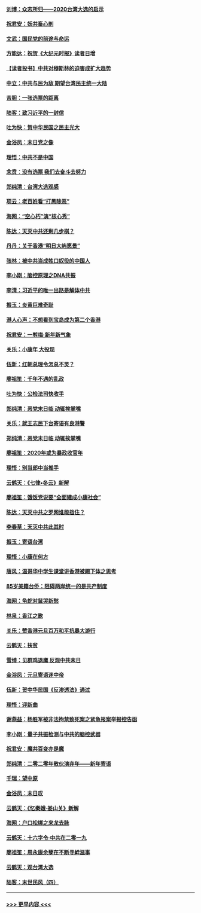 #### [刘博：众志所归——2020台湾大选的启示](../pages/nsc993/n11796878.md?t=01161522) 
#### [祝君安：妖共畜心剖](../pages/nsc993/n11794273.md?t=01161522) 
#### [文武：国民党的前途与命运](../pages/nsc993/n11794198.md?t=01161522) 
#### [方能达：祝贺《大纪元时报》读者日增](../pages/nsc993/n11793807.md?t=01161522) 
#### [【读者投书】中共对穆斯林的迫害成扩大趋势](../pages/nsc993/n11791371.md?t=01161522) 
#### [中立：中共与民为敌 期望台湾民主统一大陆](../pages/nsc993/n11790392.md?t=01161522) 
#### [苦胆：一张选票的距离](../pages/nsc993/n11788914.md?t=01161522) 
#### [陆客：致习近平的一封信](../pages/nsc993/n11788867.md?t=01161522) 
#### [吐为快：贺中华民国之民主光大](../pages/nsc993/n11788618.md?t=01161522) 
#### [金浴凤：末日党之像](../pages/nsc993/n11787475.md?t=01161522) 
#### [理悟：中共不是中国](../pages/nsc993/n11787463.md?t=01161522) 
#### [念贲：没有选票  我们去奋斗去努力](../pages/nsc993/n11787398.md?t=01161522) 
#### [郑纯清：台湾大选观感](../pages/nsc993/n11786210.md?t=01161522) 
#### [项云：老百姓看“打黑除恶”](../pages/nsc993/n11785398.md?t=01161522) 
#### [海网：“空心朽”演“核心秀”](../pages/nsc993/n11783874.md?t=01161522) 
#### [陈达：天灭中共还剩几步棋？](../pages/nsc993/n11783719.md?t=01161522) 
#### [丹丹：关于香港“明日大屿愿景”](../pages/nsc993/n11783273.md?t=01161522) 
#### [张林：被中共当成牲口奴役的中国人](../pages/nsc993/n11782397.md?t=01161522) 
#### [李小刚：脑控原理之DNA共振](../pages/nsc993/n11780962.md?t=01161522) 
#### [李清：习近平的唯一出路是解体中共](../pages/nsc993/n11780866.md?t=01161522) 
#### [振玉：炎黄巨难奇耻](../pages/nsc993/n11779632.md?t=01161522) 
#### [港人心声：不想看到宝岛成为第二个香港](../pages/nsc993/n11778817.md?t=01161522) 
#### [祝君安：一剪梅‧新年新气象](../pages/nsc993/n11776340.md?t=01161522) 
#### [关乐：小康年 大役现](../pages/nsc993/n11774213.md?t=01161522) 
#### [伍新：红朝总理令怎总不灵？](../pages/nsc993/n11770813.md?t=01161522) 
#### [廖祖笙：千年不遇的乱政](../pages/nsc993/n11770373.md?t=01161522) 
#### [吐为快：公检法司快收手](../pages/nsc993/n11770359.md?t=01161522) 
#### [郑纯清：恶党末日临 动辄挨掌嘴](../pages/nsc993/n11769912.md?t=01161522) 
#### [关乐：就王志民下台寄语有良港警](../pages/nsc993/n11769903.md?t=01161522) 
#### [郑纯清：恶党末日临 动辄挨掌嘴](../pages/nsc993/n11769356.md?t=01161522) 
#### [廖祖笙：2020年或为暴政收官年](../pages/nsc993/n11768216.md?t=01161522) 
#### [理悟：别当郎中当推手](../pages/nsc993/n11768243.md?t=01161522) 
#### [云鹤天：《七律▪冬云》新解](../pages/nsc993/n11768204.md?t=01161522) 
#### [廖祖笙：饿饭党说要“全面建成小康社会”](../pages/nsc993/n11767482.md?t=01161522) 
#### [陈达：天灭中共之罗网谁能挡住？](../pages/nsc993/n11767465.md?t=01161522) 
#### [李春草：天灭中共此其时](../pages/nsc993/n11767452.md?t=01161522) 
#### [振玉：寄语台湾](../pages/nsc993/n11767432.md?t=01161522) 
#### [理悟：小康在何方](../pages/nsc993/n11767394.md?t=01161522) 
#### [唐风：温哥华中学生课堂讲香港被踢下体之思考](../pages/nsc993/n11766848.md?t=01161522) 
#### [85岁美籍台侨：阻碍两岸统一的是共产制度](../pages/nsc993/n11765043.md?t=01161522) 
#### [海网：龟蛇对鼠哭新愁](../pages/nsc993/n11764895.md?t=01161522) 
#### [林泉：香江之歌](../pages/nsc993/n11764415.md?t=01161522) 
#### [关乐：赞香港元旦百万和平抗暴大游行](../pages/nsc993/n11764382.md?t=01161522) 
#### [云鹤天：扶贫](../pages/nsc993/n11764245.md?t=01161522) 
#### [雪绮：见群鸡退鹰  反观中共末日](../pages/nsc993/n11762112.md?t=01161522) 
#### [金浴凤：元旦寄语迷中帝](../pages/nsc993/n11761788.md?t=01161522) 
#### [伍新：贺中华民国《反渗透法》通过](../pages/nsc993/n11761994.md?t=01161522) 
#### [理悟：迎新曲](../pages/nsc993/n11761152.md?t=01161522) 
#### [谢燕益：杨胜军被非法拘禁致死案之紧急报案举报控告函](../pages/nsc993/n11756134.md?t=01161522) 
#### [李小刚：量子共振检测与中共的脑控武器](../pages/nsc993/n11754518.md?t=01161522) 
#### [祝君安：魔共百变亦是魔](../pages/nsc993/n11754469.md?t=01161522) 
#### [郑纯清：二零二零年散伙演弃年——新年寄语](../pages/nsc993/n11754195.md?t=01161522) 
#### [千瑞：望中原](../pages/nsc993/n11754159.md?t=01161522) 
#### [金浴凤：末日叹](../pages/nsc993/n11752359.md?t=01161522) 
#### [云鹤天：《忆秦娥‧娄山关》新解](../pages/nsc993/n11752348.md?t=01161522) 
#### [海网：户口松绑之来龙去脉](../pages/nsc993/n11752328.md?t=01161522) 
#### [云鹤天：十六字令‧中共在二零一九](../pages/nsc993/n11752305.md?t=01161522) 
#### [廖祖笙：周永康余孽在不断寻衅滋事](../pages/nsc993/n11751013.md?t=01161522) 
#### [云鹤天：观台湾大选](../pages/nsc993/n11751007.md?t=01161522) 
#### [陆客：末世民风（四）](../pages/nsc993/n11749203.md?t=01161522) 

----
#### [ >>> 更早内容 <<< ](../indexes/nsc993-earlier.md)
